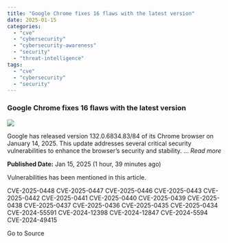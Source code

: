 ```yaml
---
title: "Google Chrome fixes 16 flaws with the latest version"
date: 2025-01-15
categories: 
  - "cve"
  - "cybersecurity"
  - "cybersecurity-awareness"
  - "security"
  - "threat-intelligence"
tags: 
  - "cve"
  - "cybersecurity"
  - "security"
---
```


### Google Chrome fixes 16 flaws with the latest version

![](https://upload.cvefeed.io/news/24242/thumbnail.jpg)

Google has released version 132.0.6834.83/84 of its Chrome browser on January 14, 2025. This update addresses several critical security vulnerabilities to enhance the browser’s security and stability. ... _Read more_

**Published Date:** Jan 15, 2025 (1 hour, 39 minutes ago)

Vulnerabilities has been mentioned in this article.

CVE-2025-0448 CVE-2025-0447 CVE-2025-0446 CVE-2025-0443 CVE-2025-0442 CVE-2025-0441 CVE-2025-0440 CVE-2025-0439 CVE-2025-0438 CVE-2025-0437 CVE-2025-0436 CVE-2025-0435 CVE-2025-0434 CVE-2024-55591 CVE-2024-12398 CVE-2024-12847 CVE-2024-5594 CVE-2024-49415

Go to Source
